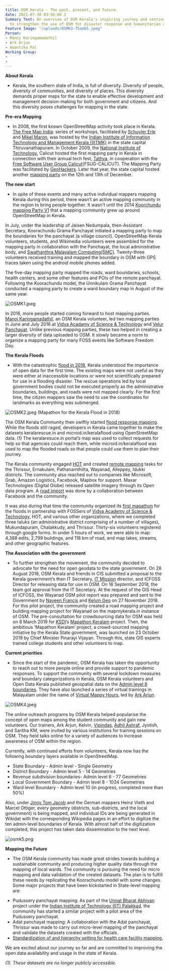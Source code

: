```yaml
---
title: OSM Kerala - The past, present, and future.
date: 2021-07-30 03:56:00 Z
Summary Text: An overview of OSM Kerala's inspiring journey and continued efforts
  to strengthen the use of OSM for disaster response and humanitarian aid.
Feature Image: "/uploads/OSMK3-75aeb5.jpeg"
Person:
- Manoj Karingamadathil
- Ark Arjun
- Awantika Pal
Working Group:
- 
- 
---
```


**About Kerala**
- Kerala, the southern state of India, is full of diversity. Diversity of people, diversity of communities, and diversity of places. This diversity demands proper maps for the state to enable effective development and management decision-making for both government and citizens. And this diversity poses challenges for mapping in the state.

**Pre-era Mapping**
- In 2008, the first known OpenStreetMap activity took place in Kerala. [The Free Map India](https://wiki.openstreetmap.org/wiki/India/Events/Free_Map_India_2008): series of workshops, facilitated by [Schuyler Erle](https://wiki.openstreetmap.org/wiki/User:SchuylerErle) and [Mikel Maron](https://wiki.openstreetmap.org/wiki/User:Mikel), was hosted by the [Indian Institute of Information Technology and Management Kerala (IIITMK)](https://www.iiitmk.ac.in/) in the state capital Thiruvanathapuram. In October 2009, the [National Institute of Technology](http://www.nitc.ac.in/), Calicut hosted the first mapping party in Kerala in connection with their annual tech fest, [Tathva](https://tathva.org/), in cooperation with the [Free Software User Group Calicut](http://fsugcalicut.org/)(FSUG-CALICUT). The Mapping Party was facilitated by [GeoHackers](https://geohackers.in/). Later that year, the state capital hosted another [mapping party](https://wiki.openstreetmap.org/wiki/Trivandrum_mapping_party_12_dec) on the 12th and 13th of December.  

**The new start**
- In spite of these events and many active individual mappers mapping Kerala during this period, there wasn’t an active mapping community in the region to bring people together. It wasn’t until the 2014 [Koorchundu mapping Party V1](https://blog.smc.org.in/mapping-efforts-in-an-unsurveyed-land-koorachundu/) that a mapping community grew up around OpenStreetMap in Kerala. 

In July, under the leadership of Jaisen Nedumpala, then-Assistant Secretary, Koorachundu Grama Panchayat initiated a mapping party to map the boundaries for the panchayat (a village council). OpenStreetMap Kerala volunteers, students, and Wikimedia volunteers were assembled for the mapping party in collaboration with the Panchayat, the local administrative body, and  [Swathanthra Malayalam Computing(SMC)](https://smc.org.in/). Twenty-three volunteers received training and mapped the boundary in OSM with GPS traces taken using the android mobile phones added. 

The five-day mapping party mapped the roads, ward boundaries, schools, health centers, and some other features and POIs of the remote panchayat. Following the Koorachundu model, the Unnikulam Grama Panchayat conducted a mapping party to create a ward boundary map in August of the same year. 

![OSMK1.jpeg](/uploads/OSMK1.jpeg)

In 2016, more people started coming forward to host mapping parties. [Manoj Karingamadathil](https://twitter.com/manojkmohan), an OSM Kerala volunteer, led two mapping parties in June and July 2016 at [Vidya Acadamy of Science & Technology](https://wiki.openstreetmap.org/wiki/OSM_Mapping_Workshop_June_2016_%E2%80%93_Vidya_Academy) and [Velur Panchayat](https://wiki.openstreetmap.org/wiki/Velur_Panchayath_Mapping_Party). Unlike previous mapping parties, these two helped in creating a larger diversity of data uploaded to OSM. It slowly became a norm to organize a mapping party for many FOSS events like Software Freedom Day.

**The Kerala Floods**  
- With the catastrophic [flood in 2018](https://en.wikipedia.org/wiki/2018_Kerala_floods), Kerala understood the importance of open data for the first time. The existing maps were not useful as they were either at inaccessible locations or were not scientifically prepared for use in a flooding disaster. The rescue operations led by local government bodies could not be executed properly as the administrative boundaries, buildings, and roads were not mapped clearly. For the first time, the citizen mappers saw the need to use the coordinates for landmarks as everything was submerged.

![OSMK2.jpeg](/uploads/OSMK2.jpeg)
(Mapathon for the Kerala Flood in 2018)

The OSM Kerala Community then swiftly started [flood response mapping](https://wiki.openstreetmap.org/wiki/Kerala_Community_Flood_Response_Mapping). While the floods still raged, developers in Kerala came together to make the datasets keralarescue.in and microid.in/keralaflood using OpenStreetMap data. (1) The keralaresuce.in portal’s map was used to collect requests for help so that agencies could reach them, while microid.in/keralaflood was used to map the flooded roads so that people could use them to plan their journey. 

The Kerala community engaged [HOT](https://www.hotosm.org/) and created [remote mapping](https://wiki.openstreetmap.org/wiki/2018_Kerala_Floods,_India) tasks for the Thrissur, Ernakulam, Pathanamthitta, Wayanad, Alleppey, Idukki districts. The community also reached out to companies like Microsoft, Grab, Amazon Logistics, Facebook, Mapbox for support. Maxar Technologies (Digital Globe) released satellite imagery through its Open data program. A [road import](https://wiki.openstreetmap.org/wiki/Kerala_Road_Import) was done by a collaboration between Facebook and the community.


It was also during that time the community organized its [first mapathon](https://wiki.openstreetmap.org/wiki/Kerala_Community_Flood_Response_Mapping#Sep_15_-_Software_freedom_day_at_Thrissur.2C_Kerala) for the floods in partnership with FOSSers of [Vidya Academy of Science & Technology](https://www.vidyaacademy.ac.in/), HOT, and various other organizations, where we completed three taluks (an administrative district comprising of a number of villages), Mukundapuram, Chalakkudy, and Thrissur. Thirty-six volunteers registered through google forms. In under 5 hours of work, we were able to map: 4,388 edits, 2,799 buildings, and 118 km of road, and map lakes, streams, and other geographic features.

**The Association with the government** 
- To further strengthen the movement, the community decided to advocate for the need for open geodata to the state government. On 28 August 2018, OSM Kerala and friends in CIS submitted a proposal to the Kerala government’s then IT Secretary, [IT Mission](https://itmission.kerala.gov.in/) director, and ICFOSS Director for releasing data for use in OSM. On 16 September 2018, the team got approval from the IT Secretary. 
At the request of the GIS Head of ICFOSS, the Wayanad OSM pilot report was prepared and sent to the Government by [Naveen Francis](https://twitter.com/naveenpf) and [Kelvin Geo](https://twitter.com/Muzirian) on 27 November 2018. For this pilot project, the community created a road mapping project and building mapping project for Wayanad on the mapmykerala.in instance of OSM.
The pre-consultation for crowdsourcing data for OSM was held on 8 March 2019 for [KSDI](http://www.ksdi.kerala.gov.in/ksdi/)’s [Mapathon Keralam](https://mapathonkeralam.in/) project. Then, the ambitious ‘Mapathon Keralam’ project, a crowd-sourced mapping initiative by the Kerala State government, was launched on 23 October 2019 by Chief Minister Pinarayi Vijayan. Through this, state GIS experts trained college students and other volunteers to map. 

**Current priorities**
- Since the start of the pandemic, OSM Kerala has taken the opportunity to reach out to more people online and provide support to pandemic responses. To support the community with several lockdown measures and boundary categorizations in Kerala, OSM Kerala volunteers and Open Data Kerala published geospatial data on the [Admin level 8 boundaries](https://timesofindia.indiatimes.com/city/kochi/open-data-maps-of-local-bodies-created/articleshow/78974570.cms?utm_source=twitter.com&utm_medium=social&utm_campaign=TOIKochiNews).  They have also launched a series of virtual trainings in Malayalam under the name of [Virtual Mappy Hours](https://wiki.openstreetmap.org/wiki/India/Virtual_Mappy_Hours), led by [Ark Arjun](https://twitter.com/arkarjun).
 
![OSMK4.jpeg](/uploads/OSMK4.jpeg)

The online outreach programs by OSM Kerala helped popularise the concept of open maps among the student community and gain new volunteers. Our trainers, Ark Arjun, Kelvin, [Vipindas](https://twitter.com/vip3927), [Adhil Ashraf](https://twitter.com/123_adhil), Jyotish, and Saritha KM, were invited by various institutions for training sessions on OSM. They held talks online for a variety of audiences to increase awareness of OSM within the region.

Currently, with continued efforts from volunteers, Kerala now has the following boundary layers available in OpenStreetMap.
* State Boundary - Admin level - Single Geometry
* District Boundary - Admin level 5 - 14 Geometries
* Revenue subdivision boundaries- Admin level 6 - 77 Geometries
* Local Government Boundary - Admin level 8 - 1034 Geometries
* Ward level Boundary - Admin level 10 (in progress, completed more than 50%)

Also, under [Jinoy Tom Jacob](https://meta.wikimedia.org/wiki/User:Gnoeee) and the German mappers Heinz Vieth and Marcel Ottiger, every geometry (districts, sub-districts, and the local government) is being mapped, and individual IDs are being generated in Wikidat with the corresponding Wikipedia pages in an effort to digitize the ten admin-level boundaries of Kerala.  With almost half of the digitization completed, this project has taken data dissemination to the next level.


![osmk5.png](/uploads/osmk5.png)


**Mapping the Future**
- The OSM Kerala community has made great strides towards building a sustainable community and producing higher quality data through the mapping of local wards. The community is pursuing the need for micro mapping and data validation of the created datasets. The plan is to fulfill these needs by replicating the Koorachundu model with some changes. Some major projects that have been kickstarted in State-level mapping are:
* Pudussery panchayat mapping: As part of the [Unnat Bharat Abhiyan ](https://unnatbharatabhiyan.gov.in:8443/new-website/)project under the [Indian Institute of Technology (IIT) Palakkad](https://iitpkd.ac.in/), the community has started a similar project with a pilot area of the Pudussery panchayat. 
* Adat panchayat mapping: A collaboration with the Adat panchayat, Thrissur was made to carry out micro-level mapping of the panchayat and validate the datasets created with the officials. 
* [Standardization of and hierarchy setting for health care facility mapping. ](https://www.google.com/url?q=https://wiki.openstreetmap.org/wiki/Kerala/Health_Facilities&sa=D&source=editors&ust=1627622425304000&usg=AOvVaw3y7QDcrym4PVLC4eCazuFc)

We are excited about our journey so far and are committed to improving the open data availability and usage in the state of Kerala.

*(1). These datasets are no longer publicly accessible.*


